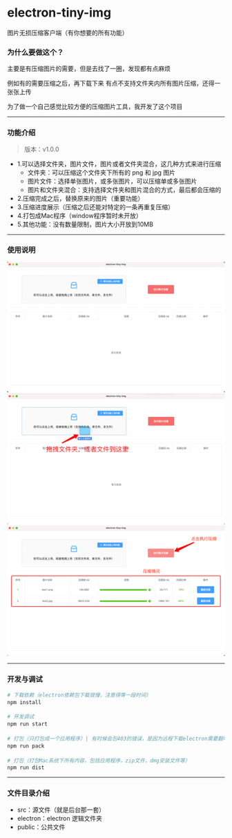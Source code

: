 # electron-tiny-img

图片无损压缩客户端（有你想要的所有功能）

### 为什么要做这个？

主要是有压缩图片的需要，但是去找了一圈，发现都有点麻烦

例如有的需要压缩之后，再下载下来
有点不支持文件夹内所有图片压缩，还得一张张上传

为了做一个自己感觉比较方便的压缩图片工具，我开发了这个项目

---
### 功能介绍

> 版本：v1.0.0

- 1.可以选择文件夹，图片文件，图片或者文件夹混合，这几种方式来进行压缩
    - 文件夹：可以压缩这个文件夹下所有的 png 和 jpg 图片
    - 图片文件：选择单张图片，或多张图片，可以压缩单或多张图片
    - 图片和文件夹混合：支持选择文件夹和图片混合的方式，最后都会压缩的
- 2.压缩完成之后，替换原来的图片（重要功能）
- 3.压缩进度展示（压缩之后还能对特定的一条再重复压缩）
- 4.打包成Mac程序（window程序暂时未开放）
- 5.其他功能：没有数量限制，图片大小开放到10MB

---

### 使用说明

<img src="./doc/1.png" />
<img src="./doc/2.png" />
<img src="./doc/3.png" />

---

### 开发与调试

```sh
# 下载依赖（electron依赖包下载很慢，注意得等一段时间）
npm install

# 开发调试
npm run start

# 打包（只打包成一个应用程序）| 有时候会包403的错误，是因为远程下载electron需要翻墙
npm run pack

# 打包（打包Mac系统下所有内容，包括应用程序，zip文件，dmg安装文件等）
npm run dist
```

---

### 文件目录介绍

- src：源文件（就是后台那一套）
- electron：electron 逻辑文件夹
- public：公共文件
